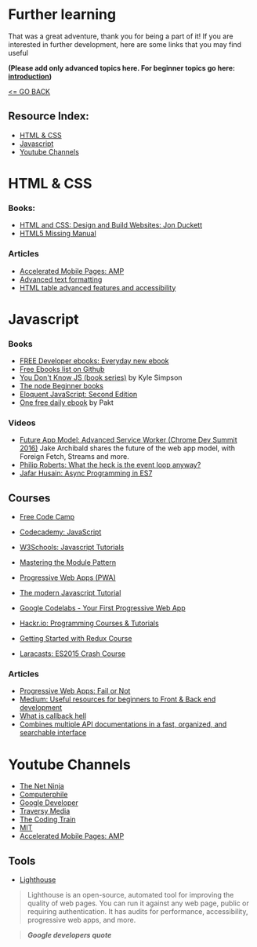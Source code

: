# Further learning

That was a great adventure, thank you for being a part of it! If you are interested in further development, here are some links that you may find useful

__(Please add only advanced topics here. For beginner topics go here: [introduction](../introduction/README.md))__

[<= GO BACK ](../README.md)

## Resource Index:

- [HTML & CSS](#html)
- [Javascript](#javascript)
- [Youtube Channels](#youtube)

# <a name="html">HTML & CSS</a>

### Books:

* [HTML and CSS: Design and Build Websites: Jon Duckett](http://www.htmlandcssbook.com/)
* [HTML5 Missing Manual](http://shop.oreilly.com/product/0636920029243.do)

### Articles

* [Accelerated Mobile Pages: AMP](https://www.ampproject.org/)
* [Advanced text formatting](https://developer.mozilla.org/en-US/docs/Learn/HTML/Introduction_to_HTML/Advanced_text_formatting)
* [HTML table advanced features and accessibility](https://developer.mozilla.org/en-US/docs/Learn/HTML/Tables/Advanced)


# <a name="javascript">Javascript</a>

### Books

* [FREE Developer ebooks: Everyday new ebook](https://www.packtpub.com/packt/offers/free-learning)
* [Free Ebooks list on Github](https://github.com/EbookFoundation/free-programming-books)
* [You Don't Know JS (book series)](https://github.com/getify/You-Dont-Know-JS) by Kyle Simpson
* [The node Beginner books](https://www.nodebeginner.org/)
* [Eloquent JavaScript: Second Edition](http://eloquentjavascript.net/)
* [One free daily ebook](https://www.packtpub.com/packt/offers/free-learning) by Pakt

### Videos

* [Future App Model: Advanced Service Worker (Chrome Dev Summit 2016)](https://www.youtube.com/watch?v=J2dOTKBoTL4)
Jake Archibald shares the future of the web app model, with Foreign Fetch, Streams and more.
* [Philip Roberts: What the heck is the event loop anyway?](https://www.youtube.com/watch?v=8aGhZQkoFbQ1)
* [Jafar Husain: Async Programming in ES7](https://www.youtube.com/watch?v=lil4YCCXRYc)


## Courses

* [Free Code Camp](https://www.freecodecamp.org)

* [Codecademy: JavaScript](https://www.codecademy.com/learn/introduction-to-javascript)
* [W3Schools: Javascript Tutorials](https://www.w3schools.com/js/)
* [Mastering the Module Pattern](https://toddmotto.com/mastering-the-module-pattern/)


* [Progressive Web Apps (PWA)](https://www.writesoftware.org/course/progressive-web-apps)
* [The modern Javascript Tutorial](https://javascript.info/)
* [Google Codelabs - Your First Progressive Web App](https://codelabs.developers.google.com/codelabs/your-first-pwapp/index.html?index=..%2F..%2Fgdd17#0)
* [Hackr.io: Programming Courses & Tutorials](https://hackr.io/)
* [Getting Started with Redux Course](https://egghead.io/courses/getting-started-with-redux)
* [Laracasts: ES2015 Crash Course](https://laracasts.com/series/es6-cliffsnotes)


### Articles


* [Progressive Web Apps: Fail or Not](https://simpleprogrammer.com/2017/11/08/progressive-web-applications/)
* [Medium: Useful resources for beginners to Front & Back end development](https://medium.com/@emregozel/useful-resources-for-beginners-to-front-end-development-2b110499628e)
* [What is callback hell](https://www.quora.com/What-is-callback-hell)
* [Combines multiple API documentations in a fast, organized, and searchable interface](http://devdocs.io/)


# <a name="youtube">Youtube Channels</a>

* [The Net Ninja](https://www.youtube.com/channel/UCW5YeuERMmlnqo4oq8vwUpg/playlists)
* [Computerphile](https://www.youtube.com/user/Computerphile)
* [Google Developer](https://www.youtube.com/channel/UC_x5XG1OV2P6uZZ5FSM9Ttw)
* [Traversy Media](https://www.youtube.com/channel/UC29ju8bIPH5as8OGnQzwJyA)
* [The Coding Train](https://www.youtube.com/channel/UCvjgXvBlbQiydffZU7m1_aw)
* [MIT](https://www.youtube.com/channel/UCEBb1b_L6zDS3xTUrIALZOw)
* [Accelerated Mobile Pages: AMP](https://www.ampproject.org/)

## Tools

* [Lighthouse](https://developers.google.com/web/tools/lighthouse/)

> Lighthouse is an open-source, automated tool for improving the quality of web pages. You can run it against any web page, public or requiring authentication. It has audits for performance, accessibility, progressive web apps, and more.

> **_Google developers quote_**
